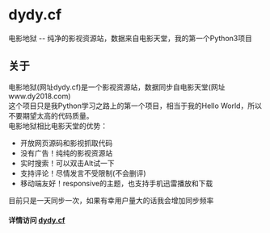 # dydy.cf
电影地狱 -- 纯净的影视资源站，数据来自电影天堂，我的第一个Python3项目

## 关于
电影地狱(网址dydy.cf)是一个影视资源站，数据同步自电影天堂(网址www.dy2018.com)  
这个项目只是我Python学习之路上的第一个项目，相当于我的Hello World，所以不要期望太高的代码质量。  
电影地狱相比电影天堂的优势：
- 开放网页源码和影视抓取代码
- 没有广告！纯纯的影视资源站
- 实时搜索！可以双击Alt试一下
- 支持评论！尽情发言不受限制(不会删评)
- 移动端友好！responsive的主题，也支持手机迅雷播放和下载

目前只是一天同步一次，如果有幸用户量大的话我会增加同步频率

#### 详情访问 [dydy.cf](http://dydy.cf)

